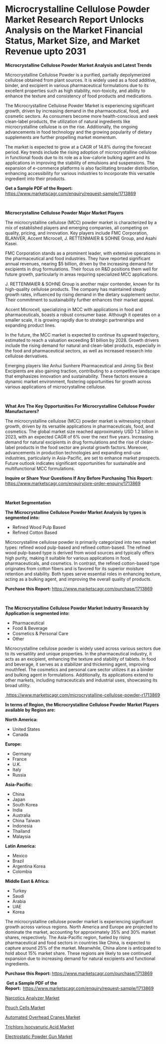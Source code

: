 <p><h1>Microcrystalline Cellulose Powder Market Research Report Unlocks Analysis on the Market Financial Status, Market Size, and Market Revenue upto 2031</h1></p><p><strong>Microcrystalline Cellulose Powder Market Analysis and Latest Trends</strong></p>
<p><p>Microcrystalline Cellulose Powder is a purified, partially depolymerized cellulose obtained from plant sources. It is widely used as a food additive, binder, and excipient in various pharmaceutical formulations due to its excellent properties such as high stability, non-toxicity, and ability to enhance the texture and consistency of food products and medications.</p><p>The Microcrystalline Cellulose Powder Market is experiencing significant growth, driven by increasing demand in the pharmaceutical, food, and cosmetic sectors. As consumers become more health-conscious and seek clean-label products, the utilization of natural ingredients like microcrystalline cellulose is on the rise. Additionally, the ongoing advancements in food technology and the growing popularity of dietary supplements are further propelling market momentum.</p><p>The market is expected to grow at a CAGR of 14.8% during the forecast period. Key trends include the rising adoption of microcrystalline cellulose in functional foods due to its role as a low-calorie bulking agent and its applications in improving the stability of emulsions and suspensions. The expansion of e-commerce platforms is also facilitating broader distribution, enhancing accessibility for various industries to incorporate this versatile ingredient into their products.</p></p>
<p><strong>Get a Sample PDF of the Report:&nbsp;</strong> <a href="https://www.marketscagr.com/enquiry/request-sample/1713869?utm_campaign=1259&utm_medium=2&utm_source=Github&utm_content=ia&utm_term=22102024&utm_id=microcrystalline-cellulose-powder">https://www.marketscagr.com/enquiry/request-sample/1713869</a></p>
<p>&nbsp;</p>
<p><strong>Microcrystalline Cellulose Powder Major Market Players</strong></p>
<p><p>The microcrystalline cellulose (MCC) powder market is characterized by a mix of established players and emerging companies, all competing on quality, pricing, and innovation. Key players include FMC Corporation, BLANVER, Accent Microcell, J. RETTENMAIER & SOHNE Group, and Asahi Kasei.</p><p>FMC Corporation stands as a prominent leader, with extensive operations in the pharmaceutical and food industries. They have reported significant annual revenues, nearing $5 billion, driven by the increasing demand for excipients in drug formulations. Their focus on R&D positions them well for future growth, particularly in areas requiring specialized MCC applications.</p><p>J. RETTENMAIER & SOHNE Group is another major contender, known for its high-quality cellulose products. The company has maintained steady growth rates, influenced by rising demand in the dietary supplement sector. Their commitment to sustainability further enhances their market appeal.</p><p>Accent Microcell, specializing in MCC with applications in food and pharmaceuticals, boasts a robust consumer base. Although it operates on a smaller scale, it is growing rapidly due to strategic partnerships and expanding product lines.</p><p>In the future, the MCC market is expected to continue its upward trajectory, estimated to reach a valuation exceeding $1 billion by 2028. Growth drivers include the rising demand for natural and clean-label products, especially in the food and pharmaceutical sectors, as well as increased research into cellulose derivatives.</p><p>Emerging players like Anhui Sunhere Pharmaceutical and Jining Six Best Excipients are also gaining traction, contributing to a competitive landscape that emphasizes innovation and sustainability. These factors ensure a dynamic market environment, fostering opportunities for growth across various applications of microcrystalline cellulose.</p></p>
<p>&nbsp;</p>
<p><strong>What Are The Key Opportunities For Microcrystalline Cellulose Powder Manufacturers?</strong></p>
<p><p>The microcrystalline cellulose (MCC) powder market is witnessing robust growth, driven by its versatile applications in pharmaceuticals, food, and cosmetics. The global market size reached approximately USD 1.2 billion in 2023, with an expected CAGR of 6% over the next five years. Increasing demand for natural excipients in drug formulations and the rise of clean-label products in the food sector are pivotal growth factors. Moreover, advancements in production technologies and expanding end-use industries, particularly in Asia-Pacific, are set to enhance market prospects. Future outlook indicates significant opportunities for sustainable and multifunctional MCC formulations.</p></p>
<p><strong>Inquire or Share Your Questions If Any Before Purchasing This Report:</strong> <a href="https://www.marketscagr.com/enquiry/pre-order-enquiry/1713869?utm_campaign=1259&utm_medium=2&utm_source=Github&utm_content=ia&utm_term=22102024&utm_id=microcrystalline-cellulose-powder">https://www.marketscagr.com/enquiry/pre-order-enquiry/1713869</a></p>
<p>&nbsp;</p>
<p><strong>Market Segmentation</strong></p>
<p><strong>The Microcrystalline Cellulose Powder Market Analysis by types is segmented into:</strong></p>
<p><ul><li>Refined Wood Pulp Based</li><li>Refined Cotton Based</li></ul></p>
<p><p>Microcrystalline cellulose powder is primarily categorized into two market types: refined wood pulp-based and refined cotton-based. The refined wood pulp-based type is derived from wood sources and typically offers high purity, making it suitable for various applications in food, pharmaceuticals, and cosmetics. In contrast, the refined cotton-based type originates from cotton fibers and is favored for its superior moisture retention and stability. Both types serve essential roles in enhancing texture, acting as a bulking agent, and improving the overall quality of products.</p></p>
<p><strong>Purchase this Report:&nbsp;</strong><a href="https://www.marketscagr.com/purchase/1713869?utm_campaign=1259&utm_medium=2&utm_source=Github&utm_content=ia&utm_term=22102024&utm_id=microcrystalline-cellulose-powder">https://www.marketscagr.com/purchase/1713869</a></p>
<p>&nbsp;</p>
<p><strong>The Microcrystalline Cellulose Powder Market Industry Research by Application is segmented into:</strong></p>
<p><ul><li>Pharmaceutical</li><li>Food & Beverage</li><li>Cosmetics & Personal Care</li><li>Other</li></ul></p>
<p><p>Microcrystalline cellulose powder is widely used across various sectors due to its versatility and unique properties. In the pharmaceutical industry, it acts as an excipient, enhancing the texture and stability of tablets. In food and beverage, it serves as a stabilizer and thickening agent, improving mouthfeel. The cosmetics and personal care sector utilizes it as a binder and bulking agent in formulations. Additionally, its applications extend to other markets, including nutraceuticals and industrial uses, showcasing its broad utility.</p></p>
<p><a href="https://www.marketscagr.com/microcrystalline-cellulose-powder-r1713869?utm_campaign=1259&utm_medium=2&utm_source=Github&utm_content=ia&utm_term=22102024&utm_id=microcrystalline-cellulose-powder">&nbsp;https://www.marketscagr.com/microcrystalline-cellulose-powder-r1713869</a></p>
<p><strong>In terms of Region, the Microcrystalline Cellulose Powder Market Players available by Region are:</strong></p>
<p>
    <p> <strong> North America: </strong>
        <ul>
            <li>United States</li>
            <li>Canada</li>
        </ul>
        </p> 
    <p> <strong> Europe: </strong>
        <ul>
            <li>Germany</li>
            <li>France</li>
            <li>U.K.</li>
            <li>Italy</li>
            <li>Russia</li>
        </ul>
        </p> 
    <p> <strong> Asia-Pacific: </strong>
        <ul>
            <li>China</li>
            <li>Japan</li>
            <li>South Korea</li>
            <li>India</li>
            <li>Australia</li>
            <li>China Taiwan</li>
            <li>Indonesia</li>
            <li>Thailand</li>
            <li>Malaysia</li>
        </ul>
        </p> 
    <p> <strong> Latin America: </strong>
        <ul>
            <li>Mexico</li>
            <li>Brazil</li>
            <li>Argentina Korea</li>
            <li>Colombia</li>
        </ul>
        </p> 
    <p> <strong> Middle East & Africa: </strong>
        <ul>
            <li>Turkey</li>
            <li>Saudi</li>
            <li>Arabia</li>
            <li>UAE</li>
            <li>Korea</li>
        </ul>
    </p>
    </p>
<p><p>The microcrystalline cellulose powder market is experiencing significant growth across various regions. North America and Europe are projected to dominate the market, accounting for approximately 35% and 30% market shares, respectively. The Asia-Pacific region, fueled by rising pharmaceutical and food sectors in countries like China, is expected to capture around 25% of the market. Meanwhile, China alone is anticipated to hold about 15% market share. These regions are likely to see continued expansion due to increasing demand for natural excipients and functional ingredients.</p></p>
<p><strong>Purchase this Report: </strong><a href="https://www.marketscagr.com/purchase/1713869?utm_campaign=1259&utm_medium=2&utm_source=Github&utm_content=ia&utm_term=22102024&utm_id=microcrystalline-cellulose-powder">https://www.marketscagr.com/purchase/1713869</a></p>
<p>&nbsp;<strong>Get a Sample PDF of the Report:&nbsp;&nbsp;</strong><a href="https://www.marketscagr.com/enquiry/request-sample/1713869?utm_campaign=1259&utm_medium=2&utm_source=Github&utm_content=ia&utm_term=22102024&utm_id=microcrystalline-cellulose-powder">https://www.marketscagr.com/enquiry/request-sample/1713869</a></p>
<p><strong></strong></p>
<p><p><a href="https://issuu.com/reportprime-2/docs/narcotics-analyzer-market-size-2030_73a8e6bceef0d9?utm_campaign=1259&utm_medium=2&utm_source=Github&utm_content=ia&utm_term=22102024&utm_id=microcrystalline-cellulose-powder">Narcotics Analyzer Market</a></p><p><a href="https://www.linkedin.com/pulse/strategic-market-insights-global-pouch-cells-2024-2031-flagshipin-qpbtf?utm_campaign=1259&utm_medium=2&utm_source=Github&utm_content=ia&utm_term=22102024&utm_id=microcrystalline-cellulose-powder">Pouch Cells Market</a></p><p><a href="https://www.linkedin.com/pulse/automated-overhead-cranes-market2024-2031-industry-insights-jkgaf?utm_campaign=1259&utm_medium=2&utm_source=Github&utm_content=ia&utm_term=22102024&utm_id=microcrystalline-cellulose-powder">Automated Overhead Cranes Market</a></p><p><a href="https://github.com/mabutironaldo/Market-Research-Report-List-6/blob/main/trichloro-isocyanuric-acid-market.md?utm_campaign=1259&utm_medium=2&utm_source=Github&utm_content=ia&utm_term=22102024&utm_id=microcrystalline-cellulose-powder">Trichloro Isocyanuric Acid Market</a></p><p><a href="https://issuu.com/reportprime-2/docs/electrostatic-powder-gun-market-siz_0743c99ef48668?utm_campaign=1259&utm_medium=2&utm_source=Github&utm_content=ia&utm_term=22102024&utm_id=microcrystalline-cellulose-powder">Electrostatic Powder Gun Market</a></p></p>